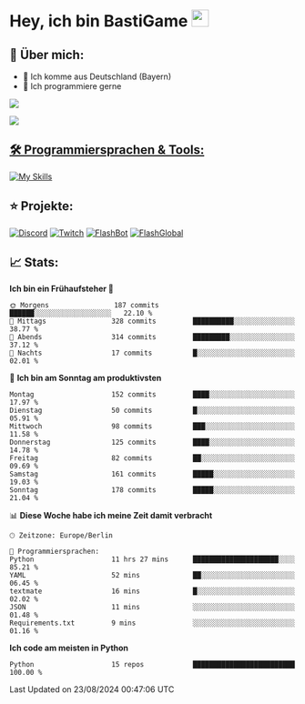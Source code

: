 # Hey, ich bin BastiGame <img src="https://raw.githubusercontent.com/MartinHeinz/MartinHeinz/master/wave.gif" width="30px">

## 📌 Über mich:
- 📍 Ich komme aus Deutschland (Bayern)
- 📝 Ich programmiere gerne
  
[![](https://visitcount.itsvg.in/api?id=bastigamedc&icon=2&color=0)](https://visitcount.itsvg.in)

<a href="https://discord.com/users/1018150165489668227"><img src="https://lanyard.cnrad.dev/api/1018150165489668227"><p/>


## 🛠️ Programmiersprachen & Tools:
[![My Skills](https://skillicons.dev/icons?i=discord,figma,notion,pycharm,py,redis,sqlite,vscode,windows)](https://skillicons.dev)

## ⭐ Projekte:
[![Discord](https://img.shields.io/badge/Discord-%237289DA.svg?logo=discord&logoColor=white)](https://discord.gg/Hfjv2cCQ)
[![Twitch](https://img.shields.io/badge/Twitch-%239146FF.svg?logo=Twitch&logoColor=white)](https://www.twitch.tv/bastigametv)
[![FlashBot](https://img.shields.io/badge/FlashBot-%ff7e47.svg?logo=wechat&logoColor=white)](https://discord.com/application-directory/1111374314340626433)
[![FlashGlobal](https://img.shields.io/badge/FlashGlobal-%ff7e47.svg?logo=wechat&logoColor=white)](https://discord.com/application-directory/1169681232532099112)

## 📈 Stats:
<!--START_SECTION:waka-->
**Ich bin ein Frühaufsteher 🐤** 

```text
🌞 Morgens                187 commits         ██████░░░░░░░░░░░░░░░░░░░   22.10 % 
🌆 Mittags                328 commits         ██████████░░░░░░░░░░░░░░░   38.77 % 
🌃 Abends                 314 commits         █████████░░░░░░░░░░░░░░░░   37.12 % 
🌙 Nachts                 17 commits          █░░░░░░░░░░░░░░░░░░░░░░░░   02.01 % 
```
📅 **Ich bin am Sonntag am produktivsten** 

```text
Montag                   152 commits         ████░░░░░░░░░░░░░░░░░░░░░   17.97 % 
Dienstag                 50 commits          █░░░░░░░░░░░░░░░░░░░░░░░░   05.91 % 
Mittwoch                 98 commits          ███░░░░░░░░░░░░░░░░░░░░░░   11.58 % 
Donnerstag               125 commits         ████░░░░░░░░░░░░░░░░░░░░░   14.78 % 
Freitag                  82 commits          ██░░░░░░░░░░░░░░░░░░░░░░░   09.69 % 
Samstag                  161 commits         █████░░░░░░░░░░░░░░░░░░░░   19.03 % 
Sonntag                  178 commits         █████░░░░░░░░░░░░░░░░░░░░   21.04 % 
```


📊 **Diese Woche habe ich meine Zeit damit verbracht** 

```text
🕑︎ Zeitzone: Europe/Berlin

💬 Programmiersprachen: 
Python                   11 hrs 27 mins      █████████████████████░░░░   85.21 % 
YAML                     52 mins             ██░░░░░░░░░░░░░░░░░░░░░░░   06.45 % 
textmate                 16 mins             █░░░░░░░░░░░░░░░░░░░░░░░░   02.02 % 
JSON                     11 mins             ░░░░░░░░░░░░░░░░░░░░░░░░░   01.48 % 
Requirements.txt         9 mins              ░░░░░░░░░░░░░░░░░░░░░░░░░   01.16 % 
```

**Ich code am meisten in Python** 

```text
Python                   15 repos            █████████████████████████   100.00 % 
```




 Last Updated on 23/08/2024 00:47:06 UTC
<!--END_SECTION:waka-->
